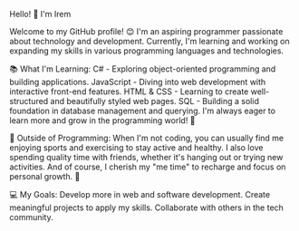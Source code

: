 Hello! 👋 I'm Irem

Welcome to my GitHub profile! 😊 
I'm an aspiring programmer passionate about technology and development. Currently, I'm learning and working on expanding my skills in various programming languages and technologies.

📚 What I'm Learning:
C# - Exploring object-oriented programming and building applications.
JavaScript - Diving into web development with interactive front-end features.
HTML & CSS - Learning to create well-structured and beautifully styled web pages.
SQL - Building a solid foundation in database management and querying.
I'm always eager to learn more and grow in the programming world! 🚀

🏐 Outside of Programming:
When I'm not coding, you can usually find me enjoying sports and exercising to stay active and healthy. 
I also love spending quality time with friends, whether it's hanging out or trying new activities. And of course, I cherish my "me time" to recharge and focus on personal growth. 💪

💻 My Goals:
Develop more in web and software development.
Create meaningful projects to apply my skills.
Collaborate with others in the tech community.
<!--
**iremchaush/iremchaush** is a ✨ _special_ ✨ repository because its `README.md` (this file) appears on your GitHub profile.

Here are some ideas to get you started:

- 🔭 I’m currently working on ...
- 🌱 I’m currently learning ...
- 👯 I’m looking to collaborate on ...
- 🤔 I’m looking for help with ...
- 💬 Ask me about ...
- 📫 How to reach me: ...
- 😄 Pronouns: ...
- ⚡ Fun fact: ...
-->
